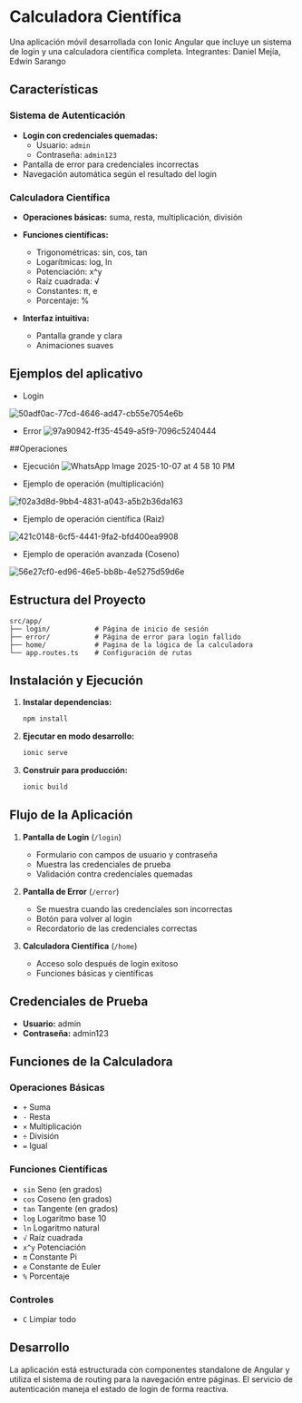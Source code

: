 # Calculadora Científica

Una aplicación móvil desarrollada con Ionic Angular que incluye un sistema de login y una calculadora científica completa.
Integrantes: Daniel Mejía, Edwin Sarango

## Características

### Sistema de Autenticación
- **Login con credenciales quemadas:**
  - Usuario: `admin`
  - Contraseña: `admin123`
- Pantalla de error para credenciales incorrectas
- Navegación automática según el resultado del login

### Calculadora Científica
- **Operaciones básicas:** suma, resta, multiplicación, división
- **Funciones científicas:**
  - Trigonométricas: sin, cos, tan
  - Logarítmicas: log, ln
  - Potenciación: x^y
  - Raíz cuadrada: √
  - Constantes: π, e
  - Porcentaje: %
 
- **Interfaz intuitiva:**
  - Pantalla grande y clara
  - Animaciones suaves
 
## Ejemplos del aplicativo
- Login

![50adf0ac-77cd-4646-ad47-cb55e7054e6b](https://github.com/user-attachments/assets/8a161014-f677-40b5-81c1-b7e99adf0353)

- Error
![97a90942-ff35-4549-a5f9-7096c5240444](https://github.com/user-attachments/assets/9cad4b28-6816-4eaa-b19f-d5dbd15a5758)


##Operaciones

- Ejecución
![WhatsApp Image 2025-10-07 at 4 58 10 PM](https://github.com/user-attachments/assets/155236b4-e7a2-48ae-8974-383c6c0b6d09)

- Ejemplo de operación (multiplicación)
 
![f02a3d8d-9bb4-4831-a043-a5b2b36da163](https://github.com/user-attachments/assets/5c024cb7-642c-473f-bf47-93daf7ad4041)

- Ejemplo de operación científica (Raiz)

![421c0148-6cf5-4441-9fa2-bfd400ea9908](https://github.com/user-attachments/assets/b528fc70-7111-4df8-b9b3-fd5fba7b2a84)

- Ejemplo de operación avanzada (Coseno)

![56e27cf0-ed96-46e5-bb8b-4e5275d59d6e](https://github.com/user-attachments/assets/8ce686c3-c854-49fd-8463-eaf8e5501b81)




## Estructura del Proyecto

```
src/app/
├── login/           # Página de inicio de sesión
├── error/           # Página de error para login fallido
├── home/            # Pagina de la lógica de la calculadora
└── app.routes.ts    # Configuración de rutas
```

## Instalación y Ejecución

1. **Instalar dependencias:**
   ```bash
   npm install
   ```

2. **Ejecutar en modo desarrollo:**
   ```bash
   ionic serve
   ```

3. **Construir para producción:**
   ```bash
   ionic build
   ```

## Flujo de la Aplicación

1. **Pantalla de Login** (`/login`)
   - Formulario con campos de usuario y contraseña
   - Muestra las credenciales de prueba
   - Validación contra credenciales quemadas

2. **Pantalla de Error** (`/error`)
   - Se muestra cuando las credenciales son incorrectas
   - Botón para volver al login
   - Recordatorio de las credenciales correctas

3. **Calculadora Científica** (`/home`)
   - Acceso solo después de login exitoso
   - Funciones básicas y científicas

## Credenciales de Prueba

- **Usuario:** admin
- **Contraseña:** admin123

## Funciones de la Calculadora

### Operaciones Básicas
- `+` Suma
- `-` Resta
- `×` Multiplicación
- `÷` División
- `=` Igual

### Funciones Científicas
- `sin` Seno (en grados)
- `cos` Coseno (en grados)
- `tan` Tangente (en grados)
- `log` Logaritmo base 10
- `ln` Logaritmo natural
- `√` Raíz cuadrada
- `x^y` Potenciación
- `π` Constante Pi
- `e` Constante de Euler
- `%` Porcentaje

### Controles
- `C` Limpiar todo


## Desarrollo

La aplicación está estructurada con componentes standalone de Angular y utiliza el sistema de routing para la navegación entre páginas. El servicio de autenticación maneja el estado de login de forma reactiva.
